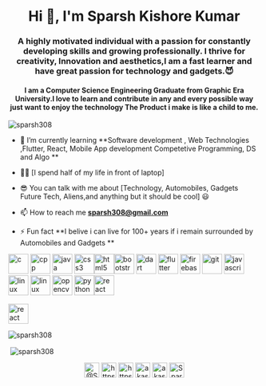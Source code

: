 <h1 align="center">Hi 👋, I'm Sparsh Kishore Kumar</h1>
<h3 align="center">A highly motivated individual with a passion for constantly developing skills and
growing professionally. I thrive for creativity, Innovation and aesthetics,I am a fast
learner and have great passion for technology and gadgets.😈</h3>

<h4 align="center">I am a Computer Science Engineering Graduate from Graphic Era University.I love to learn and contribute in any and every possible way just want to enjoy the technology   The Product i make is like a child to me.</h4>

<p align="left"> <img src="https://komarev.com/ghpvc/?username=sparsh308" alt="sparsh308" /> </p>

- 🌱 I’m currently learning **Software development , Web Technologies ,Flutter, React, Mobile App development Competetive Programming, DS and Algo **

- 👨‍💻 [I spend half of my life in front of laptop]

- 😎 You can talk with me about [Technology, Automobiles, Gadgets Future Tech, Aliens,and anything but it should be cool] 😃

- 📫 How to reach me **sparsh308@gmail.com** 

- ⚡ Fun fact **I belive i can live for 100+ years if i remain surrounded by Automobiles and Gadgets **

<img src="https://img.icons8.com/color/48/000000/c-programming.png" alt="c" width="40" height="40"/> <img src="https://img.icons8.com/color/48/000000/c-plus-plus-logo.png" alt="cpp" width="40" height="40"/> <img src="https://img.icons8.com/color/48/000000/java-coffee-cup-logo.png" alt="java" width="40" height="40"/>
<img src="https://img.icons8.com/color/48/000000/css3.png" alt="css3" width="40" height="40"/><img src="https://img.icons8.com/color/48/000000/html-5.png" alt="html5" width="40" height="40"/><img src="https://img.icons8.com/color/48/000000/bootstrap.png" alt="bootstrap" width="40" height="40"/>
<img src="https://img.icons8.com/color/48/000000/dart.png" alt="dart" width="40" height="40"/> <img src="https://img.icons8.com/color/48/000000/flutter.png" alt="flutter" width="40" height="40"/> <img src="https://img.icons8.com/color/48/000000/google-firebase-console.png" alt="firebase" width="40" height="40"/>
 <img src="https://img.icons8.com/color/48/000000/git.png" alt="git" width="40" height="40"/>  <img src="https://img.icons8.com/color/48/000000/javascript.png" alt="javascript" width="40" height="40"/> <img src="https://img.icons8.com/color/48/000000/linux.png" alt="linux" width="40" height="40"/> <img src="https://img.icons8.com/color/48/000000/ubuntu--v1.png" alt="linux" width="40" height="40"/> <img src="https://www.vectorlogo.zone/logos/opencv/opencv-icon.svg" alt="opencv" width="40" height="40"/> <img src="https://img.icons8.com/color/48/000000/python.png" alt="python" width="40" height="40"/><img src="https://img.icons8.com/color/48/000000/react-native.png" alt="react" width="40" height="40"/></p><img src="https://img.icons8.com/color/48/000000/django.png" alt="react" width="40" height="40"/></p>
<p><img align="center" src="https://github-readme-stats.vercel.app/api/top-langs/?username=sparsh308&layout=compact&hide=html" alt="sparsh308" /></p>

<p>&nbsp;<img align="center" src="https://github-readme-stats.vercel.app/api?username=sparsh308&theme=dark&show_icons=true" alt="sparsh308" /></p>

<p align="center">
<a href="https://twitter.com/SparshKishore" target="blank"><img align="center" src="https://img.icons8.com/fluent/48/000000/twitter.png" alt="@SparshKishore" height="30" width="30" /></a>
<a href="https://www.linkedin.com/in/sparsh-kishore-kumar/" target="blank"><img align="center" src="https://img.icons8.com/fluent/48/000000/linkedin.png" alt="https://www.linkedin.com/in/sparsh-kishore-kumar/" height="30" width="30" /></a>
<a href="https://www.instagram.com/sparsh.industries/" target="blank"><img align="center" src="https://img.icons8.com/fluent/48/000000/instagram-new.png" alt="https://www.instagram.com/sparsh.industries/" height="30" width="30" /></a>
<a href="mailto:sparsh308@gmail.com" target="blank"><img align="center"  src="https://img.icons8.com/color/48/000000/gmail.png" alt="akash.mittal898" height="30" width="30" /></a>
<a href="https://medium.com/@sparsh308" target="blank"><img align="center" src="https://img.icons8.com/color/96/000000/medium-monogram.png" alt="akashmittal18" height="30" width="30" /></a>  
<a href="https://dev.to/sparsh308" target="blank"><img align="center" src="https://d2fltix0v2e0sb.cloudfront.net/dev-badge.svg" alt="Sparsh's DEV Profile" height="30" width="30">
</a>
</p>
